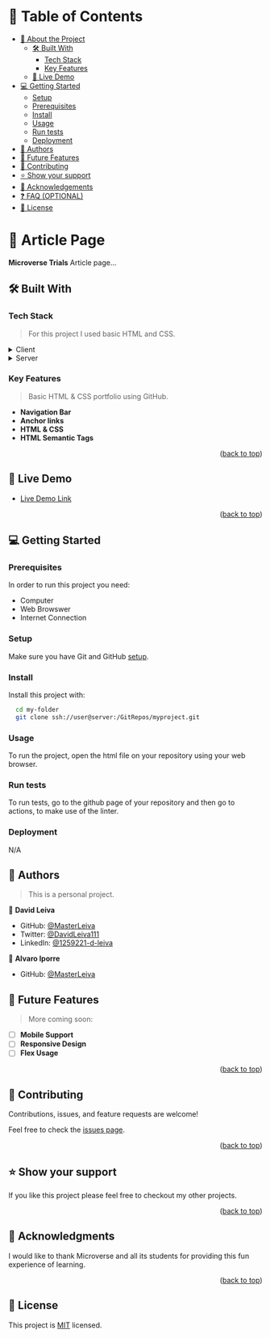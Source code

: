 <a name="readme-top"></a>

# 📗 Table of Contents

- [📖 About the Project](#about-project)
  - [🛠 Built With](#built-with)
    - [Tech Stack](#tech-stack)
    - [Key Features](#key-features)
  - [🚀 Live Demo](#live-demo)
- [💻 Getting Started](#getting-started)
  - [Setup](#setup)
  - [Prerequisites](#prerequisites)
  - [Install](#install)
  - [Usage](#usage)
  - [Run tests](#run-tests)
  - [Deployment](#triangular_flag_on_post-deployment)
- [👥 Authors](#authors)
- [🔭 Future Features](#future-features)
- [🤝 Contributing](#contributing)
- [⭐️ Show your support](#support)
- [🙏 Acknowledgements](#acknowledgements)
- [❓ FAQ (OPTIONAL)](#faq)
- [📝 License](#license)

# 📖 Article Page <a name="about-project"></a>

**Microverse Trials** Article page...

## 🛠 Built With <a name="built-with"></a>

### Tech Stack <a name="tech-stack"></a>

> For this project I used basic HTML and CSS.

<details>
  <summary>Client</summary>
  <ul>
    <li><a href="https://developer.mozilla.org/en-US/docs/Web/HTML">HTML</a></li>
    <li><a href="https://developer.mozilla.org/en-US/docs/Web/CSS">CSS</a></li>
  </ul>
</details>

<details>
  <summary>Server</summary>
  <ul>
    <li><a href="https://developer.mozilla.org/en-US/docs/Web/HTML">HTML</a></li>
    <li><a href="https://developer.mozilla.org/en-US/docs/Web/CSS">CSS</a></li>
  </ul>
</details>

### Key Features <a name="key-features"></a>

> Basic HTML & CSS portfolio using GitHub.

- **Navigation Bar**
- **Anchor links**
- **HTML & CSS**
- **HTML Semantic Tags**

<p align="right">(<a href="#readme-top">back to top</a>)</p>

## 🚀 Live Demo <a name="live-demo"></a>

- [Live Demo Link](https://htmlpreview.github.io/?https://github.com/MasterLeiva/Microverse-Trials-Review/master/index.html)

<p align="right">(<a href="#readme-top">back to top</a>)</p>

## 💻 Getting Started <a name="getting-started"></a>

### Prerequisites

In order to run this project you need:
- Computer
- Web Browswer
- Internet Connection

### Setup

Make sure you have Git and GitHub [setup](https://www.theodinproject.com/lessons/foundations-setting-up-git).

### Install

Install this project with:
```sh
  cd my-folder
  git clone ssh://user@server:/GitRepos/myproject.git
```

### Usage

To run the project, open the html file on your repository using your web browser.

### Run tests

To run tests, go to the github page of your repository and then go to actions, to make use of the linter.

### Deployment

N/A

## 👥 Authors <a name="authors"></a>

> This is a personal project.

👤 **David Leiva**

- GitHub: [@MasterLeiva](https://github.com/MasterLeiva)
- Twitter: [@DavidLeiva111](https://twitter.com/DavidLeiva111)
- LinkedIn: [@1259221-d-leiva](https://linkedin.com/in/1259221-d-leiva)

👤 **Alvaro Iporre**

- GitHub: [@MasterLeiva](https://github.com/alvaroiporre)

## 🔭 Future Features <a name="future-features"></a>

> More coming soon:
- [ ] **Mobile Support**
- [ ] **Responsive Design**
- [ ] **Flex Usage**

<p align="right">(<a href="#readme-top">back to top</a>)</p>

## 🤝 Contributing <a name="contributing"></a>

Contributions, issues, and feature requests are welcome!

Feel free to check the [issues page](../../issues/).

<p align="right">(<a href="#readme-top">back to top</a>)</p>

## ⭐️ Show your support <a name="support"></a>

If you like this project please feel free to checkout my other projects.

<p align="right">(<a href="#readme-top">back to top</a>)</p>

## 🙏 Acknowledgments <a name="acknowledgements"></a>

I would like to thank Microverse and all its students for providing this fun experience of learning.

<p align="right">(<a href="#readme-top">back to top</a>)</p>


## 📝 License <a name="license"></a>

This project is [MIT](./MIT.md) licensed.
